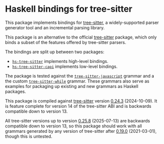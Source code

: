 # Haskell bindings for tree-sitter

This package implements bindings for [tree-sitter](https://tree-sitter.github.io/tree-sitter/),
a widely-supported parser generator tool and an incremental parsing library.

This package is an alternative to the official [tree-sitter](https://hackage.haskell.org/package/tree-sitter) package,
which only binds a subset of the features offered by tree-sitter parsers.

The bindings are split up between two packages:

- [`hs-tree-sitter`](hs-tree-sitter)
  implements high-level bindings.
- [`hs-tree-sitter-capi`](hs-tree-sitter-capi)
  implements low-level bindings.

The package is tested against the [`tree-sitter-javascript`](https://github.com/tree-sitter/tree-sitter-javascript) grammar and a the custom [`tree-sitter-while`](tree-sitter-while) grammar. These grammars also serve as examples for packaging up existing and new grammars as Haskell packages.

This package is compiled against [tree-sitter](https://github.com/tree-sitter/tree-sitter) version [0.24.3](https://github.com/tree-sitter/tree-sitter/releases/tag/v0.24.3) (2024-10-09).
It is feature complete for version 14 of the tree-sitter ABI and is backwards compatible down to version 13.

All tree-sitter versions up to version [0.25.8](https://github.com/tree-sitter/tree-sitter/releases/tag/v0.25.8) (2025-07-13) are backwards compatible down to version 13, so this package should work with all grammars generated by any version of tree-sitter after [0.19.0](https://github.com/tree-sitter/tree-sitter/releases/tag/v0.19.0) (2021-03-01), though this is untested.
